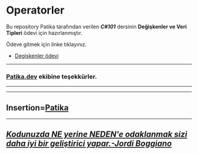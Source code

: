 # Operatorler

Bu repository Patika tarafından verilen ***C#101*** dersinin **Değişkenler ve Veri Tipleri** ödevi için hazırlanmıştır.

Ödeve gitmek için linke tıklayınız.
* [Degiskenler ödevi](https://github.com/agitcelik21/operatorler/blob/main/Program.cs)


---
### **[Patika.dev](https://app.patika.dev/) ekibine teşekkürler.**
---
---
Insertion=[**Patika**](https://app.patika.dev/)
---
---
## ***[Kodunuzda NE yerine NEDEN'e odaklanmak sizi daha iyi bir geliştirici yapar.-Jordi Boggiano](https://github.com/Seldaek)*** ##
